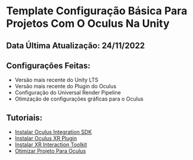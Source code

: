﻿# Template Configuração Básica Para Projetos Com O Oculus Na Unity

## Data Última Atualização: 24/11/2022

## Configurações Feitas:
- Versão mais recente do Unity LTS
- Versão mais recente do Plugin do Oculus
- Configuração do Universal Render Pipeline
- Otimzação de configurações gráficas para o Oculus

## Tutoriais:
- [Instalar Oculus Integration SDK](https://developer.oculus.com/documentation/unity/unity-import/#import-sdk-from-unity-asset-store)
- [Instalar Oculus XR Plugin](https://developer.oculus.com/documentation/unity/unity-xr-plugin/#install-oculus-xr-plugin)
- [Instalar XR Interaction Toolkit](https://docs.unity3d.com/Packages/com.unity.xr.interaction.toolkit@2.2/manual/installation.html)
- [Otimizar Projeto Para Oculus](https://www.youtube.com/watch?v=2KUliN2R2pQ)
